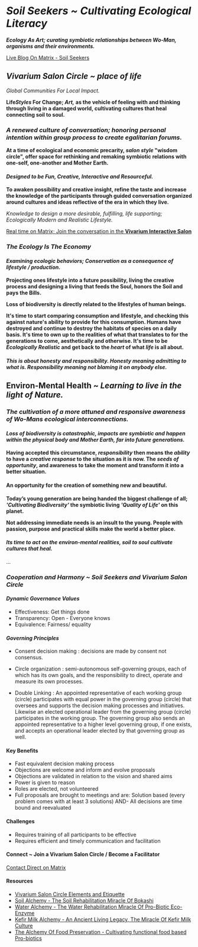 # *Soil Seekers ~ Cultivating Ecological Literacy*

***Ecology As Art; curating symbiotic relationships between Wo-Man, organisms and their environments.***

[Live Blog On Matrix - Soil Seekers](https://matrix.to/#/!EwezVvVjpxKVCMIuRM:matrix.org?via=matrix.org&via=kde.org&via=converser.eu)

## *Vivarium Salon Circle ~ place of life*
*Global Communities For Local Impact.*

**Life*Styles* For Change; *Art,* as the vehicle of feeling with and thinking through living in a damaged world, cultivating cultures that heal connecting soil to soul.**

### *A renewed culture of conversation; honoring personal intention within group process to create egalitarian forums.*

**At a time of ecological and economic precarity, *salon style* "wisdom circle", offer space for rethinking and remaking symbiotic relations with one-self, one-another and Mother Earth.**

#### *Designed to be Fun, Creative, Interactive and Resourceful.*

**To awaken possibility and creative insight, refine the taste and increase the knowledge of the participants through guided conversation organized around cultures and ideas reflective of the era in which they live.**

*Knowledge to design a more desirable, fulfilling, life supporting; Ecologically Modern and Realistic Lifestyle.*

[Real time on Matrix; Join the conversation in the **Vivarium Interactive Salon**](https://matrix.to/#/!LSpVaMCiYQehpJONFF:matrix.org?via=matrix.org&via=t2bot.io&via=stux.chat)

### *The Ecology Is The Economy*

#### *Examining ecologic behaviors; Conservation as a consequence of lifestyle / production.*

**Projecting ones lifestyle into a future possibility, living the creative process and designing a living that feeds the Soul, honors the Soil and pays the Bills.**

**Loss of biodiversity is directly related to the lifestyles of human beings.**

**It's time to start comparing consumption and lifestyle, and checking this against nature's ability to provide for this consumption. Humans have destroyed and continue to destroy the habitats of species on a daily basis. It's time to own up to the realities of what that translates to for the generations to come, aesthetically and otherwise. It's time to be *Ecologically Realistic* and get back to the *heart* of what *life* is all about.** 

#### *This is about honesty and responsibility. Honesty meaning admitting to what is. Responsibility meaning not blaming it on anybody else.*

## Environ-Mental Health ~ *Learning to live in the light of Nature.*

### *The cultivation of a more attuned and responsive awareness of Wo-Mans ecological interconnections.*

#### *Loss of biodiversity is catastrophic, impacts are symbiotic and happen within the physical body and Mother Earth, far into future generations.*

**Having accepted this circumstance, *responsibility* then means the *ability* to have a *creative response* to the situation as it is now. The *seeds of opportunity*, and awareness to take the moment and transform it into a better situation.** 

#### An opportunity for the creation of something new and beautiful. 

**Today’s young generation are being handed the biggest challenge of all; *'Cultivating Biodiversity'* the symbiotic living *'Quality of Life'* on this planet.**

**Not addressing immediate needs is an insult to the young. People with passion, purpose and practical skills make the world a better place.** 

#### *Its time to act on the environ-mental realities, soil to soul cultivate cultures that heal.*

...


### *Cooperation and Harmony ~ Soil Seekers and Vivarium Salon Circle*

#### *Dynamic Governance Values*
- Effectiveness: Get things done
- Transparency: Open - Everyone knows
- Equivalence: Fairness/ equality

#### *Governing Principles*
- Consent decision making : decisions are made by consent not consensus.

- Circle organization : semi-autonomous self-governing groups, each of which has its own goals, and the responsibility to direct, operate and measure its own processes.

- Double Linking : An appointed representative of each working group (circle) participates with equal power in the governing group (circle) that oversees and supports the decision making processes and initiatives. Likewise an elected operational leader from the governing group (circle) participates in the working group. The governing group also sends an appointed representative to a higher level governing group, if one exists, and accepts an operational leader elected by that governing group as well.

#### Key Benefits
- Fast equivalent decision making process
- Objections are welcome and inform and evolve proposals
- Objections are validated in relation to the vision and shared aims
- Power is given to reason
- Roles are elected, not volunteered
- Full proposals are brought to meetings and are: Solution based (every problem comes with at least 3 solutions) AND- All decisions are time bound and reevaluated

#### Challenges
- Requires training of all participants to be effective
- Requires efficient and timely communication and facilitation

#### Connect ~ Join a Vivarium Salon Circle / Become a Facilitator 
[Contact Direct on Matrix](https://matrix.to/#/!ibYXXCkubbZiWtkmhX:matrix.org?via=matrix.org)

#### Resources
- [Vivarium Salon Circle Elements and Etiquette](./lifeStylesForChange/vivariumSalonCircleElements.md)
- [Soil Alchemy - The Soil Rehabilitation Miracle Of Bokashi](./lifeStylesForChange/soilAlchemy.md)
- [Water Alchemy - The Water Rehabilitation Miracle Of Pro-Biotic Eco-Enzyme](./lifeStylesForChange/waterAlchemy.md)
- [Kefir Milk Alchemy - An Ancient Living Legacy, The Miracle Of Kefir Milk Culture](./lifeStylesForChange/kefirMilkAlchemy.md)
- [The Alchemy Of Food Preservation - Cultivating functional food based Pro-biotics](./lifeStylesForChange/lactoFermentbBasicMethod.md)
